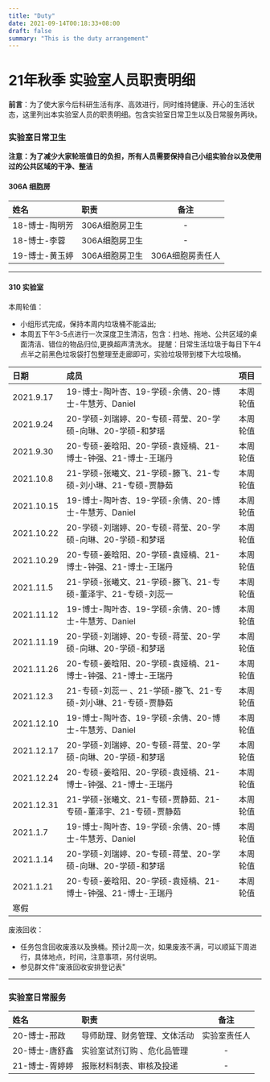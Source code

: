 ```yaml
---
title: "Duty"
date: 2021-09-14T00:18:33+08:00
draft: false
summary: "This is the duty arrangement"
---
```

# 21年秋季 实验室人员职责明细

**前言**：为了使大家今后科研生活有序、高效进行，同时维持健康、开心的生活状态，这里列出本实验室人员的职责明细。包含实验室日常卫生以及日常服务两块。

### 实验室日常卫生

**注意：为了减少大家轮班值日的负担，所有人员需要保持自己小组实验台以及使用过的公共区域的干净、整洁**

#### 306A 细胞房

| 姓名       | 职责   |  备注  |
| :--------  | :-----  | :----:  |
| 18-博士-陶明芳 | 306A细胞房卫生|-|
| 18-博士-李蓉 | 306A细胞房卫生|-|
| 19-博士-黄玉婷 | 306A细胞房卫生|306A细胞房责任人|

---

#### 310 实验室

本周轮值：

- 小组形式完成，保持本周内垃圾桶不能溢出;
- 本周五下午3-5点进行一次深度卫生清洁，包含：扫地、拖地、公共区域的桌面清洁、错位的物品归位,更换超声清洗水。
  提醒：日常生活垃圾于每日下午4点半之前黑色垃圾袋打包整理至走廊即可，实验垃圾带到楼下大垃圾桶。
  
| 日期      |  成员  |  项目  |
| :--------  | :-----  | :----:  |
| 2021.9.17 | 19-博士-陶叶杏、19-学硕-余倩、20-博士-牛慧芳、Daniel |本周轮值|
| 2021.9.24 | 20-学硕-刘瑞婷、20-专硕-蒋莹、20-学硕-向琳、20-学硕-和梦瑶 |本周轮值|
| 2021.9.30 | 20-专硕-姜晗阳、20-学硕-袁娅楠、21-博士-钟强、21-博士-王瑞丹 |本周轮值|
| 2021.10.8 | 21-学硕-张曦文、21-学硕-滕飞、21-专硕-刘小琳、21-专硕-贾静茹 |本周轮值|
| 2021.10.15| 19-博士-陶叶杏、19-学硕-余倩、20-博士-牛慧芳、Daniel |本周轮值|
| 2021.10.22 | 20-学硕-刘瑞婷、20-专硕-蒋莹、20-学硕-向琳、20-学硕-和梦瑶 |本周轮值|
| 2021.10.29 | 20-专硕-姜晗阳、20-学硕-袁娅楠、21-博士-钟强、21-博士-王瑞丹 |本周轮值|
| 2021.11.5 | 21-学硕-张曦文、21-学硕-滕飞、21-专硕-董泽宇、21-专硕-刘蕊一|本周轮值|
| 2021.11.12| 19-博士-陶叶杏、19-学硕-余倩、20-博士-牛慧芳、Daniel |本周轮值|
| 2021.11.19 | 20-学硕-刘瑞婷、20-专硕-蒋莹、20-学硕-向琳、20-学硕-和梦瑶 |本周轮值|
| 2021.11.26 | 20-专硕-姜晗阳、20-学硕-袁娅楠、21-博士-钟强、21-博士-王瑞丹 |本周轮值|
| 2021.12.3 | 21-专硕-刘蕊一 、21-学硕-滕飞、21-专硕-刘小琳、21-专硕-贾静茹 |本周轮值|
| 2021.12.10| 19-博士-陶叶杏、19-学硕-余倩、20-博士-牛慧芳、Daniel |本周轮值|
| 2021.12.17 | 20-学硕-刘瑞婷、20-专硕-蒋莹、20-学硕-向琳、20-学硕-和梦瑶 |本周轮值|
| 2021.12.24 | 20-专硕-姜晗阳、20-学硕-袁娅楠、21-博士-钟强、21-博士-王瑞丹 |本周轮值|
| 2021.12.31 | 21-学硕-张曦文、21-专硕-贾静茹、21-专硕-董泽宇、21-专硕-贾静茹 |本周轮值|
| 2021.1.7| 19-博士-陶叶杏、19-学硕-余倩、20-博士-牛慧芳、Daniel |本周轮值|
| 2021.1.14 | 20-学硕-刘瑞婷、20-专硕-蒋莹、20-学硕-向琳、20-学硕-和梦瑶 |本周轮值|
| 2021.1.21 | 20-专硕-姜晗阳、20-学硕-袁娅楠、21-博士-钟强、21-博士-王瑞丹 |本周轮值|
|寒假|

废液回收：
- 任务包含回收废液以及换桶。预计2周一次，如果废液不满，可以顺延下周进行，具体地点，时间，注意事项，另付说明。
- 参见群文件"废液回收安排登记表"

---
### 实验室日常服务

| 姓名        | 职责   |  备注  |
| :--------  | :-----  | :----:  |
| 20-博士-邢政 | 导师助理、财务管理、文体活动 |实验室责任人|
| 20-博士-唐舒鑫 | 实验室试剂订购 、危化品管理 |-|
| 21-博士-胥婷婷 | 报账材料制表、审核及投递 |-|

